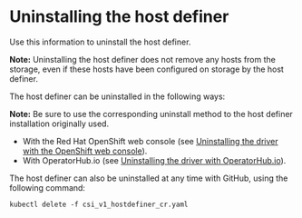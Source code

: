 # Uninstalling the host definer

Use this information to uninstall the host definer.

**Note:** Uninstalling the host definer does not remove any hosts from the storage, even if these hosts have been configured on storage by the host definer.

The host definer can be uninstalled in the following ways:

**Note:** Be sure to use the corresponding uninstall method to the host definer installation originally used.

- With the Red Hat OpenShift web console (see [Uninstalling the driver with the OpenShift web console](uninstall_driver_openshift_web.md)).
- With OperatorHub.io (see [Uninstalling the driver with OperatorHub.io](uninstall_driver_operatorhub.md)).
  
The host definer can also be uninstalled at any time with GitHub, using the following command:
  
    kubectl delete -f csi_v1_hostdefiner_cr.yaml
